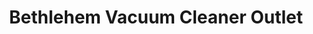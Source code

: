 ---
title: "Bethlehem Vacuum Cleaner Outlet"
url: /bethlehem/bethlehem-vacuum-cleaner-outlet/
shop: vacuum cleaner
---